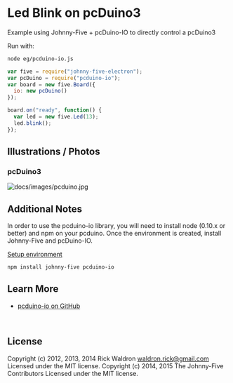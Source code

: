 <!--remove-start-->

# Led Blink on pcDuino3

<!--remove-end-->


Example using Johnny-Five + pcDuino-IO to directly control a pcDuino3







Run with:
```bash
node eg/pcduino-io.js
```


```javascript
var five = require("johnny-five-electron");
var pcDuino = require("pcduino-io");
var board = new five.Board({
  io: new pcDuino()
});

board.on("ready", function() {
  var led = new five.Led(13);
  led.blink();
});


```


## Illustrations / Photos


### pcDuino3



![docs/images/pcduino.jpg](images/pcduino.jpg)  






## Additional Notes

In order to use the pcduino-io library, you will need to install node (0.10.x or better)
and npm on your pcduino. Once the environment is created, install Johnny-Five and pcDuino-IO.

[Setup environment](https://github.com/rwaldron/pcduino-io#install-a-compatible-version-of-nodenpm)

```sh
npm install johnny-five pcduino-io
```




## Learn More

- [pcduino-io on GitHub](https://github.com/rwaldron/pcduino-io/)

&nbsp;

<!--remove-start-->

## License
Copyright (c) 2012, 2013, 2014 Rick Waldron <waldron.rick@gmail.com>
Licensed under the MIT license.
Copyright (c) 2014, 2015 The Johnny-Five Contributors
Licensed under the MIT license.

<!--remove-end-->
